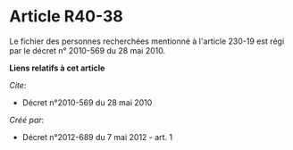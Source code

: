 # Article R40-38

Le fichier des personnes recherchées mentionné à l'article 230-19 est régi par le décret n° 2010-569 du 28 mai 2010.

**Liens relatifs à cet article**

_Cite_:

  - Décret n°2010-569 du 28 mai 2010

_Créé par_:

  - Décret n°2012-689 du 7 mai 2012 - art. 1
